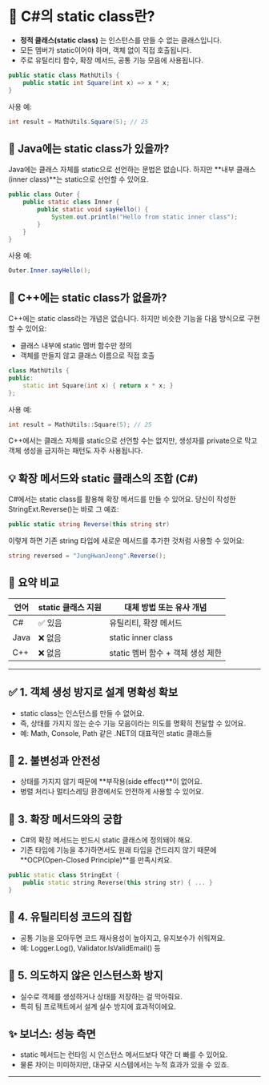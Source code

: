 # 🧠 C#의 static class란?

- **정적 클래스(static class)** 는 인스턴스를 만들 수 없는 클래스입니다.
- 모든 멤버가 static이어야 하며, 객체 없이 직접 호출됩니다.
- 주로 유틸리티 함수, 확장 메서드, 공통 기능 모음에 사용됩니다.
```csharp
public static class MathUtils {
    public static int Square(int x) => x * x;
}
```

사용 예:
```csharp
int result = MathUtils.Square(5); // 25
```


## 🔧 Java에는 static class가 있을까?
Java에는 클래스 자체를 static으로 선언하는 문법은 없습니다.
하지만 **내부 클래스(inner class)**는 static으로 선언할 수 있어요.
```java
public class Outer {
    public static class Inner {
        public static void sayHello() {
            System.out.println("Hello from static inner class");
        }
    }
}
```

사용 예:
```java
Outer.Inner.sayHello();
```


## 🧊 C++에는 static class가 없을까?
C++에는 static class라는 개념은 없습니다.
하지만 비슷한 기능을 다음 방식으로 구현할 수 있어요:
- 클래스 내부에 static 멤버 함수만 정의
- 객체를 만들지 않고 클래스 이름으로 직접 호출
```cpp
class MathUtils {
public:
    static int Square(int x) { return x * x; }
};
```

사용 예:
```cpp
int result = MathUtils::Square(5); // 25
```

C++에서는 클래스 자체를 static으로 선언할 수는 없지만,
생성자를 private으로 막고 객체 생성을 금지하는 패턴도 자주 사용됩니다.

## 💡 확장 메서드와 static 클래스의 조합 (C#)
C#에서는 static class를 활용해 확장 메서드를 만들 수 있어요.
당신이 작성한 StringExt.Reverse()는 바로 그 예죠:
```csharp
public static string Reverse(this string str)
```

이렇게 하면 기존 string 타입에 새로운 메서드를 추가한 것처럼 사용할 수 있어요:
```csharp
string reversed = "JungHwanJeong".Reverse();
```


## 🧩 요약 비교

| 언어 | static 클래스 지원 | 대체 방법 또는 유사 개념 |
|------|------------------|-----------------------| 
| C# | ✅ 있음 | 유틸리티, 확장 메서드 | 
| Java | ❌ 없음 | static inner class | 
| C++ | ❌ 없음 | static 멤버 함수 + 객체 생성 제한 | 


---

## ✅ 1. 객체 생성 방지로 설계 명확성 확보
- static class는 인스턴스를 만들 수 없어요.
- 즉, 상태를 가지지 않는 순수 기능 모음이라는 의도를 명확히 전달할 수 있어요.
- 예: Math, Console, Path 같은 .NET의 대표적인 static 클래스들

## 🧼 2. 불변성과 안전성
- 상태를 가지지 않기 때문에 **부작용(side effect)**이 없어요.
- 병렬 처리나 멀티스레딩 환경에서도 안전하게 사용할 수 있어요.

## 🧩 3. 확장 메서드와의 궁합
- C#의 확장 메서드는 반드시 static 클래스에 정의돼야 해요.
- 기존 타입에 기능을 추가하면서도 원래 타입을 건드리지 않기 때문에 **OCP(Open-Closed Principle)**를 만족시켜요.

```cpp
public static class StringExt {
    public static string Reverse(this string str) { ... }
}
```


## 🧠 4. 유틸리티성 코드의 집합
- 공통 기능을 모아두면 코드 재사용성이 높아지고, 유지보수가 쉬워져요.
- 예: Logger.Log(), Validator.IsValidEmail() 등

## 🚫 5. 의도하지 않은 인스턴스화 방지
- 실수로 객체를 생성하거나 상태를 저장하는 걸 막아줘요.
- 특히 팀 프로젝트에서 설계 실수 방지에 효과적이에요.

## ✨ 보너스: 성능 측면
- static 메서드는 런타임 시 인스턴스 메서드보다 약간 더 빠를 수 있어요.
- 물론 차이는 미미하지만, 대규모 시스템에서는 누적 효과가 있을 수 있죠.

---


